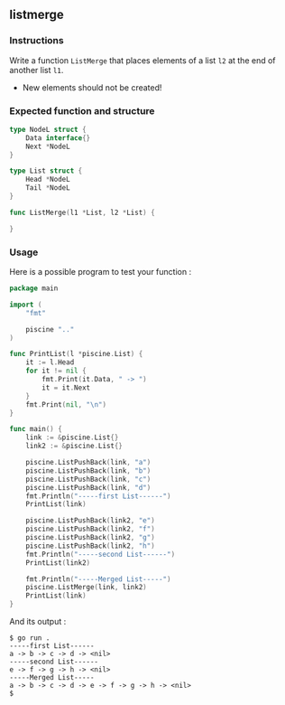 ## listmerge

### Instructions

Write a function `ListMerge` that places elements of a list `l2` at the end of another list `l1`.

- New elements should not be created!

### Expected function and structure

```go
type NodeL struct {
	Data interface{}
	Next *NodeL
}

type List struct {
	Head *NodeL
	Tail *NodeL
}

func ListMerge(l1 *List, l2 *List) {

}
```

### Usage

Here is a possible program to test your function :

```go
package main

import (
	"fmt"

	piscine ".."
)

func PrintList(l *piscine.List) {
	it := l.Head
	for it != nil {
		fmt.Print(it.Data, " -> ")
		it = it.Next
	}
	fmt.Print(nil, "\n")
}

func main() {
	link := &piscine.List{}
	link2 := &piscine.List{}

	piscine.ListPushBack(link, "a")
	piscine.ListPushBack(link, "b")
	piscine.ListPushBack(link, "c")
	piscine.ListPushBack(link, "d")
	fmt.Println("-----first List------")
	PrintList(link)

	piscine.ListPushBack(link2, "e")
	piscine.ListPushBack(link2, "f")
	piscine.ListPushBack(link2, "g")
	piscine.ListPushBack(link2, "h")
	fmt.Println("-----second List------")
	PrintList(link2)

	fmt.Println("-----Merged List-----")
	piscine.ListMerge(link, link2)
	PrintList(link)
}
```

And its output :

```console
$ go run .
-----first List------
a -> b -> c -> d -> <nil>
-----second List------
e -> f -> g -> h -> <nil>
-----Merged List-----
a -> b -> c -> d -> e -> f -> g -> h -> <nil>
$
```

